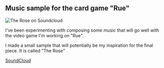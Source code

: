 ## Music sample for the card game "Rue"

![The Rose on Soundcloud](../images/games/rue/the_rose-icon.png "The Rose on Soundcloud")

I've been experimenting with composing some music that will go well with the video game I'm working on "Rue".

I made a small sample that will potentially be my inspiration for the final piece. It is called "The Rose"

<a class="button" href="https://soundcloud.com/darkdimensiongd/the-rose">SoundCloud</a>
